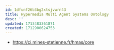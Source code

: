 ```yaml
---
id: 1dfunf26b3bg2xtsjvwrn43
title: Hypermedia Multi Agent Systems Ontology
desc: ''
updated: 1713483361871
created: 1712900624753
---
```


- https://ci.mines-stetienne.fr/hmas/core